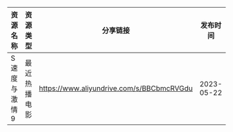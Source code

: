 | 资源名称    | 资源类型   | 分享链接                                      | 发布时间       |
| ------- | ------ | ----------------------------------------- | ---------- |
| S速度与激情9 | 最近热播电影 | https://www.aliyundrive.com/s/BBCbmcRVGdu | 2023-05-22 |
